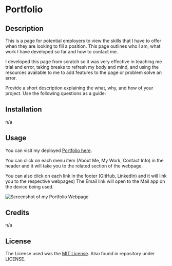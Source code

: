 # Portfolio

## Description

This is a page for potential employers to view the skills that I have to offer when they are looking to fill a position. This page  outlines who I am, what work I have developed so far and how to contact me.

I developed this page from scratch so it was very effective in teaching me trial and error, taking breaks to refresh my body and mind, and using the resources available to me to add features to the page or problem solve an error. 

Provide a short description explaining the what, why, and how of your project. Use the following questions as a guide:

## Installation

n/a

## Usage

You can visit my deployed [Portfolio here](https://mdeluca13.github.io/horiseon-accessibility/).

You can click on each menu item (About Me, My Work, Contact Info) in the header and it will take you to the related section of the webpage.

You can also click on each link in the footer (GitHub, LinkedIn) and it will link you to the respective webpages) The Email link will open to the Mail app on the device being used. 

![Screenshot of my Portfolio Webpage](/horiseon-accessibility/assets/images/screenshot.png)

## Credits

n/a

## License

The License used was the [MIT License](https://choosealicense.com/licenses/mit/). Also found in repository under LICENSE.